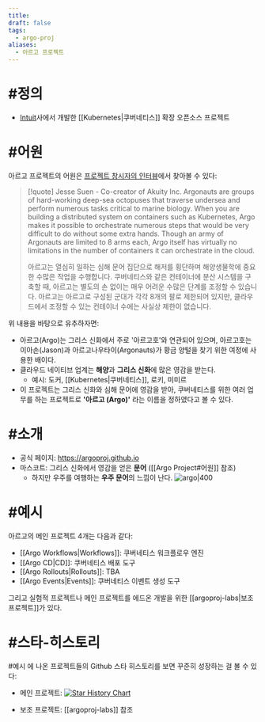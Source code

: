 ```yaml
---
title: 
draft: false
tags:
  - argo-proj
aliases:
  - 아르고 프로젝트
---
```

# #정의
- [Intuit](https://www.intuit.com/careers/teams/software-engineering)사에서 개발한 [[Kubernetes|쿠버네티스]] 확장 오픈소스 프로젝트




# #어원
아르고 프로젝트의 어원은 [프로젝트 창시자의 인터뷰](https://www.decibel.vc/articles/akuity-setting-sail-with-argo-for-every-cloud-native-journey)에서 찾아볼 수 있다:

> [!quote] Jesse Suen - Co-creator of Akuity Inc.
> Argonauts are groups of hard-working deep-sea octopuses that traverse undersea and perform numerous tasks critical to marine biology. When you are building a distributed system on containers such as Kubernetes, Argo makes it possible to orchestrate numerous steps that would be very difficult to do without some extra hands. Though an army of Argonauts are limited to 8 arms each, Argo itself has virtually no limitations in the number of containers it can orchestrate in the cloud.
> 
> 아르고는 열심히 일하는 심해 문어 집단으로 해저를 횡단하며 해양생물학에 중요한 수많은 작업을 수행합니다. 쿠버네티스와 같은 컨테이너에 분산 시스템을 구축할 때, 아르고는 별도의 손 없이는 매우 어려운 수많은 단계를 조정할 수 있습니다. 아르고는 아르고로 구성된 군대가 각각 8개의 팔로 제한되어 있지만, 클라우드에서 조정할 수 있는 컨테이너 수에는 사실상 제한이 없습니다.

위 내용을 바탕으로 유추하자면:

- 아르고(Argo)는 그리스 신화에서 주로 '아르고호'와 연관되어 있으며, 아르고호는 이아손(Jason)과 아르고나우타이(Argonauts)가 황금 양털을 찾기 위한 여정에 사용한 배이다.
- 클라우드 네이티브 업계는 **해양**과 **그리스 신화**에 많은 영감을 받는다.
	- 예시: 도커, [[Kubernetes|쿠버네티스]], 로키, 미미르
- 이 프로젝트는 그리스 신화와 심해 문어에 영감을 받아, 쿠버네티스를 위한 여러 업무를 하는 프로젝트로 **'아르고 (Argo)'** 라는 이름을 정하였다고 볼 수 있다.




# #소개
- 공식 페이지: https://argoproj.github.io
- 마스코트: 그리스 신화에서 영감을 얻은 **문어** ([[Argo Project#어원]] 참조)
	- 하지만 우주를 여행하는 **우주 문어**의 느낌이 난다.
    ![argo|400](https://argoproj.github.io/static/7e59aa017f9653a5d9d22e86fe7f83bb/93d75/gitops-cd.png)




# #예시
아르고의 메인 프로젝트 4개는 다음과 같다:

- [[Argo Workflows|Workflows]]: 쿠버네티스 워크플로우 엔진
- [[Argo CD|CD]]: 쿠버네티스 배포 도구
- [[Argo Rollouts|Rollouts]]: TBA
- [[Argo Events|Events]]: 쿠버네티스 이벤트 생성 도구

그리고 실험적 프로젝트나 메인 프로젝트를 에드온 개발을 위한 [[argoproj-labs|보조 프로젝트]]가 있다.



# #스타-히스토리
#예시 에 나온 프로젝트들의 Github 스타 히스토리를 보면 꾸준히 성장하는 걸 볼 수 있다:

- 메인 프로젝트:
[![Star History Chart](https://api.star-history.com/svg?repos=argoproj/argo-workflows,argoproj/argo-cd,argoproj/argo-rollouts,argoproj/argo-events&type=Date)](https://star-history.com/#argoproj/argo-workflows&argoproj/argo-cd&argoproj/argo-rollouts&argoproj/argo-events&Date)

- 보조 프로젝트: [[argoproj-labs]] 참조
